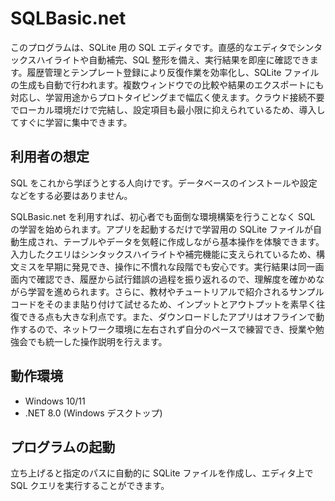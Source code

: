# SQLBasic.net

このプログラムは、SQLite 用の SQL エディタです。直感的なエディタでシンタックスハイライトや自動補完、SQL 整形を備え、実行結果を即座に確認できます。履歴管理とテンプレート登録により反復作業を効率化し、SQLite ファイルの生成も自動で行われます。複数ウィンドウでの比較や結果のエクスポートにも対応し、学習用途からプロトタイピングまで幅広く使えます。クラウド接続不要でローカル環境だけで完結し、設定項目も最小限に抑えられているため、導入してすぐに学習に集中できます。

## 利用者の想定

SQL をこれから学ぼうとする人向けです。データベースのインストールや設定などをする必要はありません。

SQLBasic.net を利用すれば、初心者でも面倒な環境構築を行うことなく SQL の学習を始められます。アプリを起動するだけで学習用の SQLite ファイルが自動生成され、テーブルやデータを気軽に作成しながら基本操作を体験できます。入力したクエリはシンタックスハイライトや補完機能に支えられているため、構文ミスを早期に発見でき、操作に不慣れな段階でも安心です。実行結果は同一画面内で確認でき、履歴から試行錯誤の過程を振り返れるので、理解度を確かめながら学習を進められます。さらに、教材やチュートリアルで紹介されるサンプルコードをそのまま貼り付けて試せるため、インプットとアウトプットを素早く往復できる点も大きな利点です。また、ダウンロードしたアプリはオフラインで動作するので、ネットワーク環境に左右されず自分のペースで練習でき、授業や勉強会でも統一した操作説明を行えます。

## 動作環境

* Windows 10/11
* .NET 8.0 (Windows デスクトップ)

## プログラムの起動

立ち上げると指定のパスに自動的に SQLite ファイルを作成し、エディタ上で SQL クエリを実行することができます。
